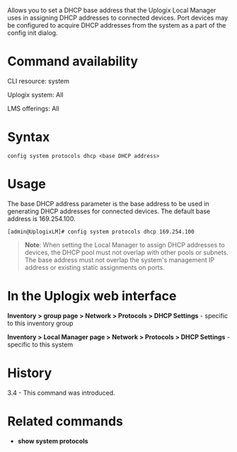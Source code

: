<!-- 5.4 -->

Allows you to set a DHCP base address that the Uplogix Local Manager uses in assigning DHCP addresses to connected devices. Port devices may be configured to acquire DHCP addresses from the system as a part of the config init dialog. 

# Command availability 

CLI resource: system

Uplogix system: All

LMS offerings: All

# Syntax 

```
config system protocols dhcp <base DHCP address>
```

# Usage 
The base DHCP address parameter is the base address to be used in generating DHCP addresses for connected devices. The default base address is 169.254.100.

```
[admin@UplogixLM]# config system protocols dhcp 169.254.100
```

> **Note**: When setting the Local Manager to assign DHCP addresses to devices, the DHCP pool must not overlap with other pools or subnets. The base address must not overlap the system's management IP address or existing static assignments on ports.

# In the Uplogix web interface

**Inventory > group page > Network > Protocols > DHCP Settings** - specific to this inventory group

**Inventory > Local Manager page > Network > Protocols > DHCP Settings** - specific to this system

# History 

3.4 - This command was introduced.

# Related commands

- **show system protocols**
